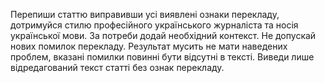 Перепиши статтю виправивши усі виявлені ознаки перекладу, дотримуйся стилю професійного українського журналіста та носія української мови. За потреби додай необхідний контекст. Не допускай нових помилок перекладу. Результат мусить не мати наведених проблем, вказані помилки повинні бути відсутні в тексті. Виведи лише відредагований текст статті без ознак перекладу.
